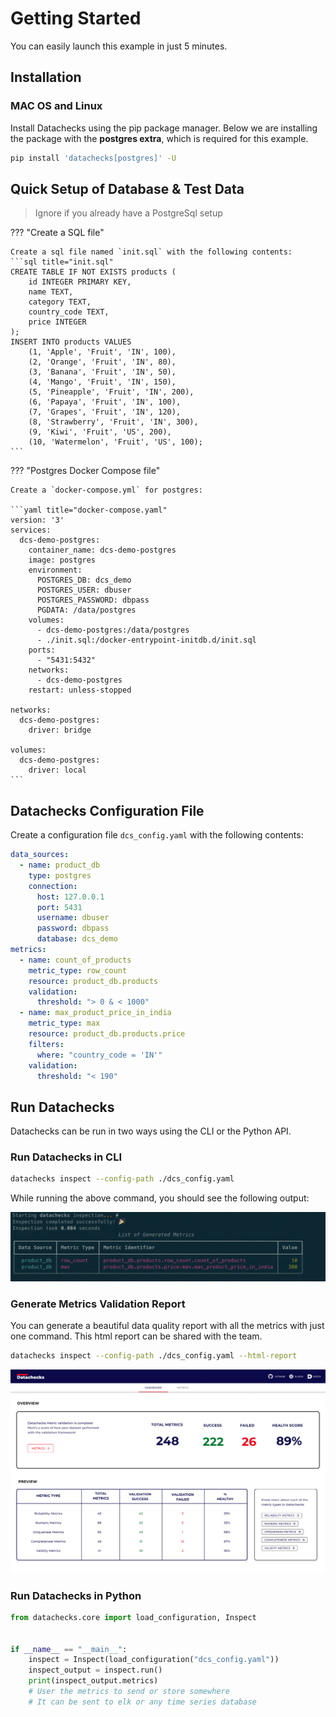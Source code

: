 # **Getting Started**

You can easily launch this example in just 5 minutes.

## Installation

### MAC OS and Linux

Install Datachecks using the pip package manager.
Below we are installing the package with the **postgres extra**, which is required for this example.

```bash
pip install 'datachecks[postgres]' -U
```
## Quick Setup of Database & Test Data
> Ignore if you already have a PostgreSql setup

??? "Create a SQL file"

    Create a sql file named `init.sql` with the following contents:
    ```sql title="init.sql"
    CREATE TABLE IF NOT EXISTS products (
        id INTEGER PRIMARY KEY,
        name TEXT,
        category TEXT,
        country_code TEXT,
        price INTEGER
    );
    INSERT INTO products VALUES
        (1, 'Apple', 'Fruit', 'IN', 100),
        (2, 'Orange', 'Fruit', 'IN', 80),
        (3, 'Banana', 'Fruit', 'IN', 50),
        (4, 'Mango', 'Fruit', 'IN', 150),
        (5, 'Pineapple', 'Fruit', 'IN', 200),
        (6, 'Papaya', 'Fruit', 'IN', 100),
        (7, 'Grapes', 'Fruit', 'IN', 120),
        (8, 'Strawberry', 'Fruit', 'IN', 300),
        (9, 'Kiwi', 'Fruit', 'US', 200),
        (10, 'Watermelon', 'Fruit', 'US', 100);
    ```

??? "Postgres Docker Compose file"


    Create a `docker-compose.yml` for postgres:

    ```yaml title="docker-compose.yaml"
    version: '3'
    services:
      dcs-demo-postgres:
        container_name: dcs-demo-postgres
        image: postgres
        environment:
          POSTGRES_DB: dcs_demo
          POSTGRES_USER: dbuser
          POSTGRES_PASSWORD: dbpass
          PGDATA: /data/postgres
        volumes:
          - dcs-demo-postgres:/data/postgres
          - ./init.sql:/docker-entrypoint-initdb.d/init.sql
        ports:
          - "5431:5432"
        networks:
          - dcs-demo-postgres
        restart: unless-stopped

    networks:
      dcs-demo-postgres:
        driver: bridge

    volumes:
      dcs-demo-postgres:
        driver: local
    ```

## Datachecks Configuration File

Create a configuration file `dcs_config.yaml` with the following contents:

```yaml title="dcs_config.yaml"
data_sources:
  - name: product_db
    type: postgres
    connection:
      host: 127.0.0.1
      port: 5431
      username: dbuser
      password: dbpass
      database: dcs_demo
metrics:
  - name: count_of_products
    metric_type: row_count
    resource: product_db.products
    validation:
      threshold: "> 0 & < 1000"
  - name: max_product_price_in_india
    metric_type: max
    resource: product_db.products.price
    filters:
      where: "country_code = 'IN'"
    validation:
      threshold: "< 190"
```

## Run Datachecks

Datachecks can be run in two ways using the CLI or the Python API.

### Run Datachecks in CLI

```bash
datachecks inspect --config-path ./dcs_config.yaml
```

While running the above command, you should see the following output:

![Getting Started](assets/datachecks_getting_started_cli.png)

### Generate Metrics Validation Report
    
You can generate a beautiful data quality report with all the metrics with just one command.
This html report can be shared with the team.

```bash
datachecks inspect --config-path ./dcs_config.yaml --html-report
```
![Getting Started](assets/datachecks_dashboard.png)

### Run Datachecks in Python

```python
from datachecks.core import load_configuration, Inspect


if __name__ == "__main__":
    inspect = Inspect(load_configuration("dcs_config.yaml"))
    inspect_output = inspect.run()
    print(inspect_output.metrics)
    # User the metrics to send or store somewhere
    # It can be sent to elk or any time series database
```